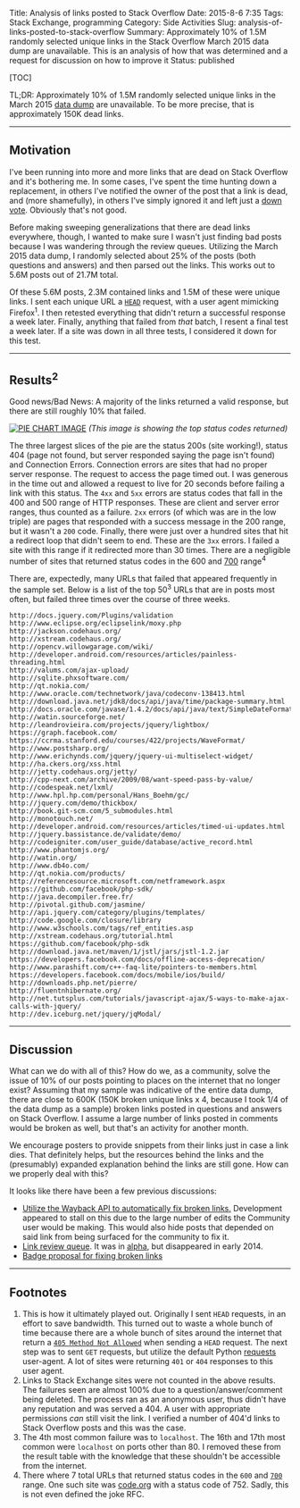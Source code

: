 Title: Analysis of links posted to Stack Overflow
Date: 2015-8-6 7:35
Tags: Stack Exchange, programming
Category: Side Activities
Slug: analysis-of-links-posted-to-stack-overflow
Summary: Approximately 10% of 1.5M randomly selected unique links in the Stack Overflow March 2015 data dump are unavailable. This is an analysis of how that was determined and a request for discussion on how to improve it
Status: published

[TOC]

TL;DR: Approximately 10% of 1.5M randomly selected unique links in the March 2015 [data dump][1] are unavailable. To be more precise, that is approximately 150K dead links.

---

## Motivation 

I've been running into more and more links that are dead on Stack Overflow and it's bothering me. In some cases, I've spent the time hunting down a replacement, in others I've notified the owner of the post that a link is dead, and (more shamefully), in others I've simply ignored it and left just a [down vote][2]. Obviously that's not good.

Before making sweeping generalizations that there are dead links everywhere, though, I wanted to make sure I wasn't just finding bad posts because I was wandering through the review queues. Utilizing the March 2015 data dump, I randomly selected about 25% of the posts (both questions and answers) and then parsed out the links. This works out to 5.6M posts out of 21.7M total.

Of these 5.6M posts, 2.3M contained links and 1.5M of these were unique links. I sent each unique URL a [`HEAD`][3] request, with a user agent mimicking Firefox<sup>1</sup>. I then retested everything that didn't return a successful response a week later. Finally, anything that failed from *that* batch, I resent a final test a week later. If a site was down in all three tests, I considered it down for this test.

--- 

## Results<sup>2</sup>

Good news/Bad News: A majority of the links returned a valid response, but there are still roughly 10% that failed.

[![PIE CHART IMAGE][status_image]][status_image]
*(This image is showing the top status codes returned)*

The three largest slices of the pie are the status 200s (site working!), status 404 (page not found, but server responded saying the page isn't found) and Connection Errors. Connection errors are sites that had no proper server response. The request to access the page timed out. I was generous in the time out and allowed a request to live for 20 seconds before failing a link with this status. The `4xx` and `5xx` errors are status codes that fall in the 400 and 500 range of HTTP responses. These are client and server error ranges, thus counted as a failure. `2xx` errors (of which was are in the low triple) are pages that responded with a success message in the 200 range, but it wasn't a `200` code. Finally, there were just over a hundred sites that hit a redirect loop that didn't seem to end. These are the `3xx` errors. I failed a site with this range if it redirected more than 30 times. There are a negligible number of sites that returned status codes in the 600 and [700][10] range<sup>4</sup>

There are, expectedly, many URLs that failed that appeared frequently in the sample set. Below is a list of the top 50<sup>3</sup> URLs that are in posts most often, but failed three times over the course of three weeks.

	http://docs.jquery.com/Plugins/validation
	http://www.eclipse.org/eclipselink/moxy.php
	http://jackson.codehaus.org/
	http://xstream.codehaus.org/
	http://opencv.willowgarage.com/wiki/
	http://developer.android.com/resources/articles/painless-threading.html
	http://valums.com/ajax-upload/
	http://sqlite.phxsoftware.com/
	http://qt.nokia.com/
	http://www.oracle.com/technetwork/java/codeconv-138413.html
	http://download.java.net/jdk8/docs/api/java/time/package-summary.html
	http://docs.oracle.com/javase/1.4.2/docs/api/java/text/SimpleDateFormat.html
	http://watin.sourceforge.net/
	http://leandrovieira.com/projects/jquery/lightbox/
	https://graph.facebook.com/
	https://ccrma.stanford.edu/courses/422/projects/WaveFormat/
	http://www.postsharp.org/
	http://www.erichynds.com/jquery/jquery-ui-multiselect-widget/
	http://ha.ckers.org/xss.html
	http://jetty.codehaus.org/jetty/
	http://cpp-next.com/archive/2009/08/want-speed-pass-by-value/
	http://codespeak.net/lxml/
	http://www.hpl.hp.com/personal/Hans_Boehm/gc/
	http://jquery.com/demo/thickbox/
	http://book.git-scm.com/5_submodules.html
	http://monotouch.net/
	http://developer.android.com/resources/articles/timed-ui-updates.html
	http://jquery.bassistance.de/validate/demo/
	http://codeigniter.com/user_guide/database/active_record.html
	http://www.phantomjs.org/
	http://watin.org/
	http://www.db4o.com/
	http://qt.nokia.com/products/
	http://referencesource.microsoft.com/netframework.aspx
	https://github.com/facebook/php-sdk/
	http://java.decompiler.free.fr/
	http://pivotal.github.com/jasmine/
	http://api.jquery.com/category/plugins/templates/
	http://code.google.com/closure/library
	http://www.w3schools.com/tags/ref_entities.asp
	http://xstream.codehaus.org/tutorial.html
	https://github.com/facebook/php-sdk
	http://download.java.net/maven/1/jstl/jars/jstl-1.2.jar
	https://developers.facebook.com/docs/offline-access-deprecation/
	http://www.parashift.com/c++-faq-lite/pointers-to-members.html
	https://developers.facebook.com/docs/mobile/ios/build/
	http://downloads.php.net/pierre/
	http://fluentnhibernate.org/
	http://net.tutsplus.com/tutorials/javascript-ajax/5-ways-to-make-ajax-calls-with-jquery/
	http://dev.iceburg.net/jquery/jqModal/


---
 
## Discussion

What can we do with all of this? How do we, as a community, solve the issue of 10% of our posts pointing to places on the internet that no longer exist? Assuming that my sample was indicative of the entire data dump, there are close to 600K (150K broken unique links x 4, because I took 1/4 of the data dump as a sample) broken links posted in questions and answers on Stack Overflow. I assume a large number of links posted in comments would be broken as well, but that's an activity for another month.

We encourage posters to provide snippets from their links just in case a link dies. That definitely helps, but the resources behind the links and the (presumably) expanded explanation behind the links are still gone. How can we properly deal with this? 

It looks like there have been a few previous discussions:

 - [Utilize the Wayback API to automatically fix broken links.][5] Development appeared to stall on this due to the large number of edits the Community user would be making. This would also hide posts that depended on said link from being surfaced for the community to fix it.
 - [Link review queue][6]. It was in [alpha][7], but disappeared in early 2014. 
 - [Badge proposal for fixing broken links][8]

---

## Footnotes

1. This is how it ultimately played out. Originally I sent `HEAD` requests, in an effort to save bandwidth. This turned out to waste a whole bunch of time because there are a whole bunch of sites around the internet that return a [`405 Method Not Allowed`][9] when sending a `HEAD` request. The next step was to sent `GET` requests, but utilize the default Python [requests][4] user-agent. A lot of sites were returning `401` or `404` responses to this user agent. 
2. Links to Stack Exchange sites were not counted in the above results. The failures seen are almost 100% due to a question/answer/comment being deleted. The process ran as an anonymous user, thus didn't have any reputation and was served a 404. A user with appropriate permissions *can* still visit the link. I verified a number of 404'd links to Stack Overflow posts and this was the case.
3. The 4th most common failure was to `localhost`. The 16th and 17th most common were `localhost` on ports other than 80. I removed these from the result table with the knowledge that these shouldn't be accessible from the internet.
4. There where 7 total URLs that returned status codes in the `600` and [`700`][10] range. One such site was [code.org][11] with a status code of 752. Sadly, this is not even defined the joke RFC. 


 [1]: https://archive.org/details/stackexchange
 [2]: http://meta.stackoverflow.com/a/262040/189134
 [3]: https://en.wikipedia.org/wiki/Hypertext_Transfer_Protocol#Request_methods
 [4]: http://docs.python-requests.org/en/latest/
 [5]: http://meta.stackexchange.com/a/198357/186281
 [6]: http://meta.stackexchange.com/questions/224895/what-happened-to-the-broken-link-review-queue
 [7]: http://meta.stackexchange.com/questions/212023/where-can-i-access-the-link-validation-review-queue
 [8]: http://meta.stackexchange.com/questions/174347/badge-request-for-fixing-dead-links-pipefitter
 [9]: https://en.wikipedia.org/wiki/List_of_HTTP_status_codes#4xx_Client_Error
 [10]: https://github.com/joho/7XX-rfc
 [11]: http://learn.code.org/hoc/1
 [status_image]: {attach}images/status_codes.svg